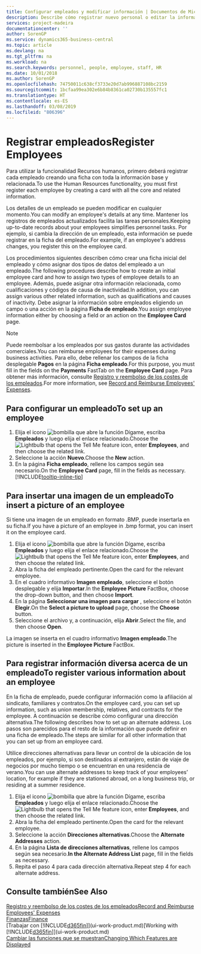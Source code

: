 ```yaml
---
title: Configurar empleados y modificar información | Documentos de Microsoft
description: Describe cómo registrar nuevo personal o editar la información del personal existente.
services: project-madeira
documentationcenter: ''
author: SorenGP
ms.service: dynamics365-business-central
ms.topic: article
ms.devlang: na
ms.tgt_pltfrm: na
ms.workload: na
ms.search.keywords: personnel, people, employee, staff, HR
ms.date: 10/01/2018
ms.author: SorenGP
ms.openlocfilehash: 74750011c638cf3733e20d7ab996887108bc2159
ms.sourcegitcommit: 1bcfaa99ea302e6b84b8361ca02730b135557fc1
ms.translationtype: HT
ms.contentlocale: es-ES
ms.lasthandoff: 03/08/2019
ms.locfileid: "806396"
---
```

# <a name="register-employees"></a><span data-ttu-id="259f0-103">Registrar empleados</span><span class="sxs-lookup"><span data-stu-id="259f0-103">Register Employees</span></span>
<span data-ttu-id="259f0-104">Para utilizar la funcionalidad Recursos humanos, primero deberá registrar cada empleado creando una ficha con toda la información base y relacionada.</span><span class="sxs-lookup"><span data-stu-id="259f0-104">To use the Human Resources functionality, you must first register each employee by creating a card with all the core and related information.</span></span>

<span data-ttu-id="259f0-105">Los detalles de un empleado se pueden modificar en cualquier momento.</span><span class="sxs-lookup"><span data-stu-id="259f0-105">You can modify an employee's details at any time.</span></span> <span data-ttu-id="259f0-106">Mantener los registros de empleados actualizados facilita las tareas personales.</span><span class="sxs-lookup"><span data-stu-id="259f0-106">Keeping up-to-date records about your employees simplifies personnel tasks.</span></span> <span data-ttu-id="259f0-107">Por ejemplo, si cambia la dirección de un empleado, esta información se puede registrar en la ficha del empleado.</span><span class="sxs-lookup"><span data-stu-id="259f0-107">For example, if an employee's address changes, you register this on the employee card.</span></span>

<span data-ttu-id="259f0-108">Los procedimientos siguientes describen cómo crear una ficha inicial del empleado y cómo asignar dos tipos de datos del empleado a un empleado.</span><span class="sxs-lookup"><span data-stu-id="259f0-108">The following procedures describe how to create an initial employee card and how to assign two types of employee details to an employee.</span></span> <span data-ttu-id="259f0-109">Además, puede asignar otra información relacionada, como cualificaciones y códigos de causa de inactividad.</span><span class="sxs-lookup"><span data-stu-id="259f0-109">In addition, you can assign various other related information, such as qualifications and causes of inactivity.</span></span> <span data-ttu-id="259f0-110">Debe asignar la información sobre empleados eligiendo un campo o una acción en la página **Ficha de empleado**.</span><span class="sxs-lookup"><span data-stu-id="259f0-110">You assign employee information either by choosing a field or an action on the **Employee Card** page.</span></span>

> [!NOTE]  
> <span data-ttu-id="259f0-111">Puede reembolsar a los empleados por sus gastos durante las actividades comerciales.</span><span class="sxs-lookup"><span data-stu-id="259f0-111">You can reimburse employees for their expenses during business activities.</span></span> <span data-ttu-id="259f0-112">Para ello, debe rellenar los campos de la ficha desplegable **Pagos** en la página **Ficha empleado**.</span><span class="sxs-lookup"><span data-stu-id="259f0-112">For this purpose, you must fill in the fields on the **Payments** FastTab on the **Employee Card** page.</span></span> <span data-ttu-id="259f0-113">Para obtener más información, consulte [Registro y reembolso de los costes de los empleados](finance-how-record-reimburse-employee-expenses.md).</span><span class="sxs-lookup"><span data-stu-id="259f0-113">For more information, see [Record and Reimburse Employees' Expenses](finance-how-record-reimburse-employee-expenses.md).</span></span>

## <a name="to-set-up-an-employee"></a><span data-ttu-id="259f0-114">Para configurar un empleado</span><span class="sxs-lookup"><span data-stu-id="259f0-114">To set up an employee</span></span>
1. <span data-ttu-id="259f0-115">Elija el icono ![bombilla que abre la función Dígame](media/ui-search/search_small.png "Dígame que desea hacer"), escriba **Empleados** y luego elija el enlace relacionado.</span><span class="sxs-lookup"><span data-stu-id="259f0-115">Choose the ![Lightbulb that opens the Tell Me feature](media/ui-search/search_small.png "Tell me what you want to do") icon, enter **Employees**, and then choose the related link.</span></span>
2. <span data-ttu-id="259f0-116">Seleccione la acción **Nuevo**.</span><span class="sxs-lookup"><span data-stu-id="259f0-116">Choose the **New** action.</span></span>
3. <span data-ttu-id="259f0-117">En la página **Ficha empleado**, rellene los campos según sea necesario.</span><span class="sxs-lookup"><span data-stu-id="259f0-117">On the **Employee Card** page, fill in the fields as necessary.</span></span> [!INCLUDE[tooltip-inline-tip](includes/tooltip-inline-tip_md.md)]

## <a name="to-insert-a-picture-of-an-employee"></a><span data-ttu-id="259f0-118">Para insertar una imagen de un empleado</span><span class="sxs-lookup"><span data-stu-id="259f0-118">To insert a picture of an employee</span></span>
<span data-ttu-id="259f0-119">Si tiene una imagen de un empleado en formato .BMP, puede insertarla en su ficha.</span><span class="sxs-lookup"><span data-stu-id="259f0-119">If you have a picture of an employee in .bmp format, you can insert it on the employee card.</span></span>

1. <span data-ttu-id="259f0-120">Elija el icono ![bombilla que abre la función Dígame](media/ui-search/search_small.png "Dígame que desea hacer"), escriba **Empleados** y luego elija el enlace relacionado.</span><span class="sxs-lookup"><span data-stu-id="259f0-120">Choose the ![Lightbulb that opens the Tell Me feature](media/ui-search/search_small.png "Tell me what you want to do") icon, enter **Employees**, and then choose the related link.</span></span>
2. <span data-ttu-id="259f0-121">Abra la ficha del empleado pertinente.</span><span class="sxs-lookup"><span data-stu-id="259f0-121">Open the card for the relevant employee.</span></span>
3. <span data-ttu-id="259f0-122">En el cuadro informativo **Imagen empleado**, seleccione el botón desplegable y elija **Importar**.</span><span class="sxs-lookup"><span data-stu-id="259f0-122">In the **Employee Picture** FactBox, choose the drop-down button, and then choose **Import**.</span></span>
4. <span data-ttu-id="259f0-123">En la página **Seleccionar una imagen para cargar** , seleccione el botón **Elegir**.</span><span class="sxs-lookup"><span data-stu-id="259f0-123">On the **Select a picture to upload** page, choose the **Choose** button.</span></span>
5. <span data-ttu-id="259f0-124">Seleccione el archivo y, a continuación, elija **Abrir**.</span><span class="sxs-lookup"><span data-stu-id="259f0-124">Select the file, and then choose **Open**.</span></span>

<span data-ttu-id="259f0-125">La imagen se inserta en el cuadro informativo **Imagen empleado**.</span><span class="sxs-lookup"><span data-stu-id="259f0-125">The picture is inserted in the **Employee Picture** FactBox.</span></span>

## <a name="to-register-various-information-about-an-employee"></a><span data-ttu-id="259f0-126">Para registrar información diversa acerca de un empleado</span><span class="sxs-lookup"><span data-stu-id="259f0-126">To register various information about an employee</span></span>
<span data-ttu-id="259f0-127">En la ficha de empleado, puede configurar información como la afiliación al sindicato, familiares y contratos.</span><span class="sxs-lookup"><span data-stu-id="259f0-127">On the employee card, you can set up information, such as union membership, relatives, and contracts for the employee.</span></span> <span data-ttu-id="259f0-128">A continuación se describe cómo configurar una dirección alternativa.</span><span class="sxs-lookup"><span data-stu-id="259f0-128">The following describes how to set up an alternate address.</span></span> <span data-ttu-id="259f0-129">Los pasos son parecidos para el resto de la información que puede definir en una ficha de empleado.</span><span class="sxs-lookup"><span data-stu-id="259f0-129">The steps are similar for all other information that you can set up from an employee card.</span></span>

<span data-ttu-id="259f0-130">Utilice direcciones alternativas para llevar un control de la ubicación de los empleados, por ejemplo, si son destinados al extranjero, están de viaje de negocios por mucho tiempo o se encuentran en una residencia de verano.</span><span class="sxs-lookup"><span data-stu-id="259f0-130">You can use alternate addresses to keep track of your employees’ location, for example if they are stationed abroad, on a long business trip, or residing at a summer residence.</span></span>

1. <span data-ttu-id="259f0-131">Elija el icono ![bombilla que abre la función Dígame](media/ui-search/search_small.png "Dígame que desea hacer"), escriba **Empleados** y luego elija el enlace relacionado.</span><span class="sxs-lookup"><span data-stu-id="259f0-131">Choose the ![Lightbulb that opens the Tell Me feature](media/ui-search/search_small.png "Tell me what you want to do") icon, enter **Employees**, and then choose the related link.</span></span>
2. <span data-ttu-id="259f0-132">Abra la ficha del empleado pertinente.</span><span class="sxs-lookup"><span data-stu-id="259f0-132">Open the card for the relevant employee.</span></span>
3. <span data-ttu-id="259f0-133">Seleccione la acción **Direcciones alternativas**.</span><span class="sxs-lookup"><span data-stu-id="259f0-133">Choose the **Alternate Addresses** action.</span></span>
4. <span data-ttu-id="259f0-134">En la página **Lista de direcciones alternativas**, rellene los campos según sea necesario.</span><span class="sxs-lookup"><span data-stu-id="259f0-134">**In the Alternate Address List** page, fill in the fields as necessary.</span></span>
5. <span data-ttu-id="259f0-135">Repita el paso 4 para cada dirección alternativa.</span><span class="sxs-lookup"><span data-stu-id="259f0-135">Repeat step 4 for each alternate address.</span></span>

## <a name="see-also"></a><span data-ttu-id="259f0-136">Consulte también</span><span class="sxs-lookup"><span data-stu-id="259f0-136">See Also</span></span>
[<span data-ttu-id="259f0-137">Registro y reembolso de los costes de los empleados</span><span class="sxs-lookup"><span data-stu-id="259f0-137">Record and Reimburse Employees' Expenses</span></span>](finance-how-record-reimburse-employee-expenses.md)  
[<span data-ttu-id="259f0-138">Finanzas</span><span class="sxs-lookup"><span data-stu-id="259f0-138">Finance</span></span>](finance.md)  
<span data-ttu-id="259f0-139">[Trabajar con [!INCLUDE[d365fin](includes/d365fin_md.md)]](ui-work-product.md)</span><span class="sxs-lookup"><span data-stu-id="259f0-139">[Working with [!INCLUDE[d365fin](includes/d365fin_md.md)]](ui-work-product.md)</span></span>  
[<span data-ttu-id="259f0-140">Cambiar las funciones que se muestran</span><span class="sxs-lookup"><span data-stu-id="259f0-140">Changing Which Features are Displayed</span></span>](ui-experiences.md)
